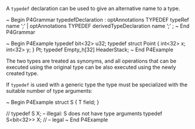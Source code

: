 A `typedef` declaration can be used to give an alternative name to a
type.

\~ Begin P4Grammar typedefDeclaration : optAnnotations TYPEDEF typeRef
name ‘;’ | optAnnotations TYPEDEF derivedTypeDeclaration name ‘;’ ; \~
End P4Grammar

\~ Begin P4Example typedef bit\<32\> u32; typedef struct Point {
int\<32\> x; int\<32\> y; } Pt; typedef Empty\_h\[32\] HeaderStack; \~
End P4Example

The two types are treated as synonyms, and all operations that can be
executed using the original type can be also executed using the newly
created type.

If `typedef` is used with a generic type the type must be specialized
with the suitable number of type arguments:

\~ Begin P4Example struct S<T> { T field; }

// typedef S X; – illegal: S does not have type arguments typedef
S\<bit\<32\>\> X; // – legal \~ End P4Example
